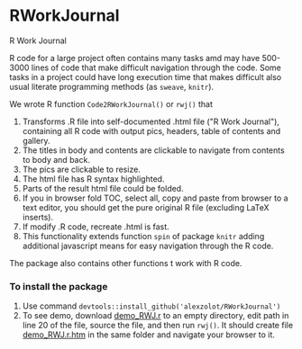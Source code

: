 RWorkJournal
============

R Work Journal

R code for a large project often contains many tasks  amd may have 500-3000 lines of code that make difficult navigation through the code. Some tasks in a project could have long execution time that makes difficult also usual  literate programming methods (as `sweave`, `knitr`).

We wrote R function `Code2RWorkJournal()` or `rwj()`  that


1.  Transforms .R file into  self-documented  .html file ("R Work Journal"), containing all R code with output pics, headers, table of contents and gallery. 
2.  The titles in body and contents are clickable to navigate from contents to body and back. 
3.  The pics are clickable to resize. 
4.  The html file has R syntax highlighted.   
5.  Parts of the result html file could be folded. 
6.  If you in browser fold TOC, select all, copy and paste from browser to a text editor, you should get the pure original R file (excluding LaTeX inserts). 
7.  If modify .R code,   recreate .html is fast. 
8.  This functionality extends function `spin` of package `knitr` adding additional javascript means for easy navigation through the R code. 

The package also contains other functions t work with R code.


### To install the package 

1. Use command `devtools::install_github('alexzolot/RWorkJournal')` 
2. To see demo, download [demo_RWJ.r](http://alexzolot.github.io/RWJ/demo_RWJ.r) to an empty directory, edit path in line 20 of the file, source the file, and then run `rwj()`. It should create file [demo_RWJ.r.htm](http://alexzolot.github.io/RWJ/demo_RWJ.r.htm) in the same folder and navigate your browser to it.


